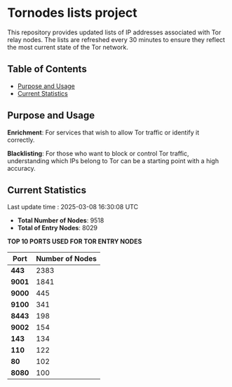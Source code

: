 # Tornodes lists project

This repository provides updated lists of IP addresses associated with Tor relay nodes. The lists are refreshed every 30 minutes to ensure they reflect the most current state of the Tor network.

## Table of Contents

- [Purpose and Usage](#purpose-and-usage)
- [Current Statistics](#current-statistics)


## Purpose and Usage

**Enrichment**: For services that wish to allow Tor traffic or identify it correctly.

**Blacklisting**: For those who want to block or control Tor traffic, understanding which IPs belong to Tor can be a starting point with a high accuracy.

## Current Statistics

Last update time : 2025-03-08 16:30:08 UTC

- **Total Number of Nodes**: 9518
- **Total of Entry Nodes**: 8029

**TOP 10 PORTS USED FOR TOR ENTRY NODES**

| **Port** | **Number of Nodes** |
|------|-----------------|
| **443**   | 2383  |
| **9001**   | 1841  |
| **9000**   | 445  |
| **9100**   | 341  |
| **8443**   | 198  |
| **9002**   | 154  |
| **143**   | 134  |
| **110**   | 122  |
| **80**   | 102  |
| **8080**   | 100  |

